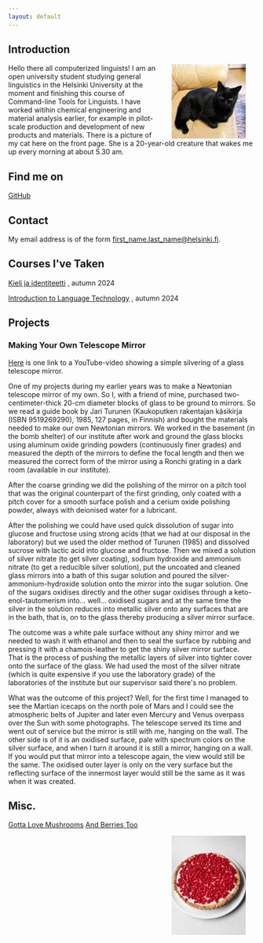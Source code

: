 ```yaml
---
layout: default
---
```


## Introduction

<img src="assets/images/My_cat.jpg" alt="Photo" hspace="20" width="30%" align="right"/> Hello there all computerized linguists! I am an open university student studying general linguistics in the Helsinki University at the moment and finishing this course of Command-line Tools for Linguists. I have worked witihin chemical engineering and material analysis earlier, for example in pilot-scale production and development of new products and materials. There is a picture of my cat here on the front page. She is a 20-year-old creature that wakes me up every morning at about 5.30 am. 

## Find me on

[GitHub](https://khjaaske.github.com)

## Contact

My email address is of the form first_name.last_name@helsinki.fi. 

## Courses I've Taken

[Kieli ja identiteetti](https://studies.helsinki.fi/kurssit/opintojakso/otm-256b594d-cdd8-4b1b-b266-cc427872b130?cpId=hy-lv-74) , autumn 2024

[Introduction to Language Technology](https://studies.helsinki.fi/courses/course-unit/otm-96b452f8-1f60-4696-8f0e-50559973b315/KIK-405?cpId=hy-lv-75) , autumn 2024

## Projects
### Making Your Own Telescope Mirror

[Here](https://www.youtube.com/watch?app=desktop&v=WHmijeRitD8) is one link to a YouTube-video showing a simple silvering of a glass telescope mirror.

One of my projects during my earlier years was to make a Newtonian telescope mirror of my own. So I, with a friend of mine, purchased two-centimeter-thick 20-cm diameter blocks of glass to be ground to mirrors. 
So we read a guide book by Jari Turunen (Kaukoputken rakentajan käsikirja (ISBN 9519269290), 1985, 127 pages, in Finnish) and bought the materials needed to make our own Newtonian mirrors. 
We worked in the basement (in the bomb shelter) of our institute after work and ground the glass blocks using aluminum oxide grinding powders (continuously finer grades) and measured the depth of the mirrors to define the focal length and then we measured the correct form of the mirror using a Ronchi grating in a dark room (available in our institute). 

After the coarse grinding we did the polishing of the mirror on a pitch tool that was the original counterpart of the first grinding, only coated with a pitch cover for a smooth surface polish and a cerium oxide polishing powder, always with deionised water for a lubricant.
 
After the polishing we could have used quick dissolution of sugar into glucose and fructose using strong acids (that we had at our disposal in the laboratory) but we used the older method of Turunen (1985) and dissolved sucrose with lactic acid into glucose and fructose. Then we mixed a solution of silver nitrate (to get silver coating), sodium hydroxide and ammonium nitrate (to get a reducible silver solution), put the uncoated and cleaned glass mirrors into a bath of this sugar solution and poured the silver-ammonium-hydroxide solution onto the mirror into the sugar solution. One of the sugars oxidises directly and the other sugar oxidises through a keto-enol-tautomerism into... well... oxidised sugars and at the same time the silver in the solution reduces into metallic silver onto any surfaces that are in the bath, that is, on to the glass thereby producing a silver mirror surface.

The outcome was a white pale surface without any shiny mirror and we needed to wash it with ethanol and then to seal the surface by rubbing and pressing it with a chamois-leather to get the shiny silver mirror surface. That is the process of pushing the metallic layers of silver into tighter cover onto the surface of the glass.
We had used the most of the silver nitrate (which is quite expensive if you use the laboratory grade) of the laboratories of the institute but our supervisor said there's no problem. 

What was the outcome of this project? Well, for the first time I managed to see the Martian icecaps on the north pole of Mars and I could see the atmospheric belts of Jupiter and later even Mercury and Venus overpass over the Sun with some photographs. 
The telescope served its time and went out of service but the mirror is still with me, hanging on the wall. The other side is of it is an  oxidised surface, pale with spectrum colors on the silver surface, and when I turn it around it is still a mirror, hanging on a wall. If you would put that mirror into a telescope again, the view would still be the same. The oxidised outer layer is only on the very surface but the reflecting surface of the innermost layer would still be the same as it was when it was created.

## Misc. 

[Gotta Love Mushrooms](https://en.wikipedia.org/wiki/Edible_mushroom)
[And Berries Too](https://en.wikipedia.org/wiki/List_of_fruit_dishes)

<img src="assets/images/berrycake.jpg" alt="Photo" hspace="20" width="30%" align="right"/>
